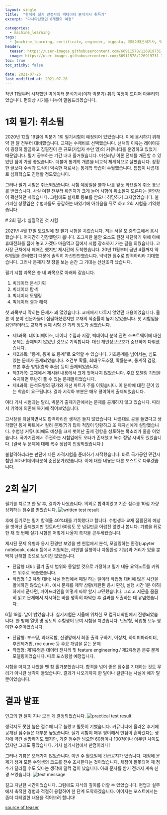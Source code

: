 ```yaml
---
layout: single
title:  "현직자 실기 만점자의 빅데이터 분석기사 취득기"
excerpt: "다사다난했던 8개월의 여정"

categories:
  - machine_learning
tags:
  - [machine_learning, certificate, engineer, bigdata, 빅데이터분석기사, 빅분기, 자격증, 머신러닝]
header:
  teaser: https://user-images.githubusercontent.com/66911578/126919731-3dcf217f-e3f6-4dbd-a144-b98330289737.jpg
  image: https://user-images.githubusercontent.com/66911578/126919731-3dcf217f-e3f6-4dbd-a144-b98330289737.jpg{: .align-center}{: width="50%" height="50%"}
toc: true
toc_sticky: false
 
date: 2021-07-26
last_modified_at: 2021-07-26
---
```


작년 11월부터 시작했던 빅데이터 분석기사(이하 빅분기) 취득 여정이 드디어 마무리되었습니다. 편의상 시기를 나누어 말씀드리겠습니다.

# 1회 필기: 취소됨
2020년 12월 19일에 빅분기 1회 필기시험이 예정되어 있었습니다. 이에 응시하기 위해 약 한 달 전부터 대비했습니다. 교재는 수제비로 선택했습니다. 선택의 이유는 레이아웃이 굉장히 깔끔하고 집필진이 큰 규모(가입자 수만 명)의 커뮤니티를 운영하고 있었기 때문입니다. 필기 공부하는 기간 내내 즐거웠습니다. 머신러닝 이론 전체를 개관할 수 있었던 점이 가장 좋았습니다. 
더불어 통계학 개론을 비교적 체계적으로 살폈습니다. 장황한 글보다 수식과 도식이 익숙한 저로서는 통계학 학습이 수월했습니다. 틈틈이 나름대로 심화학습도 진행할 정도였습니다.

​그러나 필기 시험은 취소되었습니다. 시험 예정일을 불과 나흘 앞둔 화요일에 취소 통보를 받았습니다. 사실 며칠 전부터 확진자가 크게 늘어 시험이 취소될지 모른다는 불안감이 확산하던 차였습니다. 그럼에도 실제로 통보를 받으니 허망하기 그지없었습니다. 불가피한 상황임은 수험자들도 공감하는 바였기에 아쉬움을 뒤로 하고 2회 시험을 기약했습니다.


#​ 2회 필기: 실질적인 첫 시험
​

2021년 4월 17일 토요일에 첫 필기 시험을 치렀습니다. 저는 서울 모 중학교에서 응시했습니다. 어지간히 긴장했던가 봅니다. 조그마한 불안 요소도 원천 차단하기 위해 아예 휴대전화를 집에 놓고 가겠다 마음먹고 집에서 시험 장소까지 가는 길을 외웠습니다. 고사장 근처에서 헤매긴 했지만 제시간에 도착했습니다. 20년 11월부터 금년 4월까지 약 6개월을 준비했기 때문에 
솔직히 자신만만했습니다. 넉넉한 점수로 합격하리라 기대했습니다. 그러나 문제지 첫 장을 보는 순간 그 기대는 산산조각 났습니다.

​필기 시험 과목은 총 네 과목으로 아래와 같습니다.  
  1. 빅데이터 분석기획  
  2. 빅데이터 탐색  
  3. 빅데이터 모델링  
  4. 빅데이터 결과 해석  

​첫 과목부터 막히는 문제가 꽤 많았습니다. 교재에서 다루지 않았던 내용이었습니다. 물론 이 분야 전문가들이 집필하셨겠지만 교재의 적중률이 높지 않았습니다. 첫 시험임을 감안하더라도 교재와 실제 시험 간 괴리 정도가 심했습니다.  
  - 제1과목: 데이터베이스, 데이터 수집과 저장, 빅데이터 분석 관련 소프트웨어에 대한 문제는 출제되지 않았던 것으로 기억합니다. 대신 개인정보보호가 중요하게 다뤄졌습니다.  
  - 제2과목: "통계, 통계 또 통계"로 요약할 수 있습니다. 기초통계를 넘어서는, 심도 있는 문제가 출제되었습니다. 조건부 확률, 최대우도추정, 확률분포, 통계적 검정, 표본 추출 방법(층화 추출) 등이 출제되었습니다.  
  - 제3과목: 교재에서 제시된 내용에서 크게 벗어나지 않았습니다. 주요 모델링 기법을 숙지하면 무난히 풀 수 있는 문제들이었습니다.  
  - 제4과목: 분석모형의 평가와 개선 파트가 주를 이뤘습니다. 이 분야에 대한 깊이 있는 학습이 요구됩니다. 결과 시각화 부분은 매우 평이하게 출제되었습니다.  

​여타 기사 시험과는 달리, 빅분기 출제기관에서는 문제를 공개하지 않고 있습니다. 따라서 기억에 의존해 복기해 적어보았습니다.

​고사장을 퇴실하면서도 합격하리란 생각은 들지 않았습니다. 나름대로 공을 들였다고 생각했던 통계 파트에서 킬러 문제(?)가 많아 적잖이 당황하고 또 제자신에게 실망했습니다. 수험생 커뮤니티에도 예상을 크게 벗어난 출제 경향을 성토하는 목소리가 줄을 이었습니다. 국가기관에서 주관하는 시험임에도 오타가 존재했고 복수 정답 시비도 있었습니다. (결국 두 문제에 대해 복수 
정답이 인정되었습니다.)

불합격하리라는 판단에 다른 자격시험을 준비하기 시작했습니다. 바로 국가공인 민간시험인 ADsP(데이터분석 준전문가)였습니다. 이에 대한 내용은 다른 포스트로 다루겠습니다.

# 2회 실기

필기를 치르고 한 달 후, 결과가 나왔습니다. 의외로 합격이었고 기준 점수를 10점 가량 상회하는 점수를 받았습니다.
![written test result](https://user-images.githubusercontent.com/66911578/126923668-fcafc619-86da-4efd-bb52-ab1a48a4fc28.png)

후에 듣기로는 필기 합격률 40%대를 기록했다고 합니다. 수험생과 교재 집필진의 예상을 벗어난 출제였지만 컷트라인 60점도 못 넘길만큼 어렵진 않았나 봅니다. 기쁨을 뒤로 한 채 첫  번째 실기 시험은 어떻게 나올지 촉각을 곤두세웠습니다.

​제시된 문제 유형과 응시 환경만 보았을 땐 현업에서 분석, 모델링하는 환경(jupyter notebook, colab 등에서 지원되는, 라인별 실행이나 자동완성 기능)과 거리가 있을 뿐 딱히 난해할 것으로 보이진 않았습니다.  
  - 단답형 대비: 필기 출제 범위와 동일할 것으로 가정하고 필기 내용 요약노트를 키워드 위주로 복습했습니다.  
  - 작업형 1,2 유형 대비: 사실 현업에서 매일 하는 일이라 작업형 대비에 많은 시간을 할애하진 않았습니다. 예시 문제를 제약 상황(제한된 응시 환경, 실행 시간 1분 이하)하에서 푼다면, 파이프라인을 어떻게 짜야 할지 고민했습니다. 그리고 지문을 꼼꼼히 읽고 문제에서 지시하는 바를 명확히 파악한 후 결과를 도출하는 데 유념했습니다.  

​6월 19일. 날이 밝았습니다. 실기시험은 서울에 위치한 모 컴퓨터학원에서 진행되었습니다. 한 방에 열댓 명 정도의 수험생이 모여 시험을 치렀습니다. 단답형, 작업형 모두 평이한 수준이었습니다.  
  - 단답형: 부스팅, 과대적합, 신경망에서 최종 출력 구하기, 이상치, 하이퍼파라미터, 후진제거법, roc curve 등 주요 개념을 묻는 문제  
  - 작업형: 제1유형은 데이터 전처리 및 feature engineering / 제2유형은 분류 문제 모델링이었습니다. 따로 포스팅할 예정입니다.  

​시험을 마치고 나왔을 땐 참 홀가분했습니다. 합격을 넘어 좋은 점수를 기대하는 것도 무리가 아니란 생각이 들었습니다. 결과가 나오기까지 한 달이나 걸린다는 사실에 애가 탈 뿐이었습니다.

# 결과 발표

​인고의 한 달이 지나 모든 게 결정되었습니다.
![practical test result](https://user-images.githubusercontent.com/66911578/126932131-0d8a364b-ad40-4ced-a8c9-1d25f2cb67e6.png)

생각지도 못한 높은 점수에 너무 놀랐고 뛸듯이 기뻤습니다. 커뮤니티에 올라온 후기에 공개된 점수들은 대부분 높았습니다. 실기 시험이 매우 평이해서 만점이 흔하겠다는 생각에 약간 실망하기도 했지만, 기준 점수만 넘으면 60점이나 100점이나 아무런 차이도 없지만 그래도 좋았습니다. 기사 실기시험에서 만점이라니!

​그러나 기쁨은 오래가지 않았습니다. 이번 주 월요일에 긴급공지가 떴습니다. 채점에 문제가 생겨 모든 수험생의 코드를 전수 조사한다는 것이었습니다. 채점이 잘못되어 제 점수가 달라질 수도 있다는 생각에 덜컥 겁이 났습니다. 아래 문자를 받기 전까지 계속 신경 쓰였습니다.
![text message](https://user-images.githubusercontent.com/66911578/126932206-eb79f88c-cf1f-475a-ade7-158ad1768612.png)

길고 지난한 시간이었습니다. 그럼에도 지식의 깊이를 더할 수 있었습니다. 현업과 실무에서 축적한 경험과 적절히 융합하여 한 단계 도약하겠습니다. 이어지는 포스트에서는 좀더 디테일한 내용을 적어보려 합니다!

[source of teaser](https://unsplash.com/photos/mcSDtbWXUZU?utm_source=unsplash&utm_medium=referral&utm_content=creditShareLink)